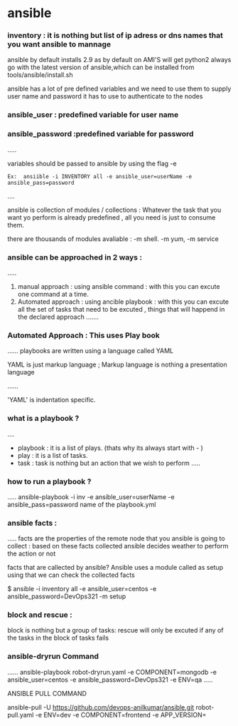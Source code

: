 # ansible


### inventory : it is nothing but list of ip adress or dns names that you want ansible to mannage 


ansible by default installs  2.9 as by default on AMI'S will get python2 
always go with the latest version of ansible,which can be installed from tools/ansible/install.sh


ansible has a lot of pre defined variables and we need to use them to supply user name and password it has to use to authenticate to the nodes


### ansible_user     :  predefined variable for user name 
### ansible_password :predefined variable for password 


.....

variables should be passed to ansible by using the flag -e

    Ex:  ansiible -i INVENTORY all -e ansible_user=userName -e  ansible_pass=password
....

ansible is collection of  modules / collections : Whatever the task that you want  yo perform is already predefined , all you need is just to consume them. 

there are thousands of modules avaliable : -m shell. -m yum, -m service 

### ansible can be approached in 2 ways :
.....
1) manual approach      : using ansible command  : with this you can excute one command at a time.
2) Automated approach   : using ancible playbook : with this you can excute all the set of tasks that need to be excuted , things that will happend in the declared approach 
.......

### Automated Approach : This uses Play book

......
playbooks are written using a language called YAML

YAML is just markup language ; Markup language is nothing a presentation language 

......

'YAML' is indentation specific.

### what is a playbook ?
....
* playbook : it is a list of plays.  (thats why its always start with - )
*  play     : it is a list of tasks.
*  task  :  task is nothing but an action that we wish to perform 
.....

### how to run a playbook ?
.....
ansible-playbook -i inv -e ansible_user=userName -e  ansible_pass=password name of the playbook.yml

### ansible facts :
.....
facts are the properties of the remote node that you ansible is going to collect : based on these facts collected ansible decides weather to perform the action or not 

facts that are callected by ansible?
Ansible uses a module called as setup using that we can check the collected facts 


$ ansible -i inventory all -e ansible_user=centos -e ansible_password=DevOps321 -m setup


###  block and rescue :

block is nothing but a group of tasks:
rescue will only be excuted if any of the tasks in the block of tasks fails

### ansible-dryrun Command
......
ansible-playbook robot-dryrun.yaml -e COMPONENT=mongodb -e ansible_user=centos -e ansible_password=DevOps321 -e ENV=qa
.....

ANSIBLE PULL COMMAND

ansible-pull -U https://github.com/devops-anilkumar/ansible.git robot-pull.yaml -e ENV=dev -e COMPONENT=frontend -e APP_VERSION=